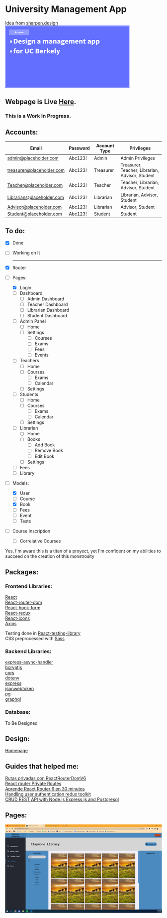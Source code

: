 # University Management App

Idea from [sharpen.design](sharpen.design)  
<img src="./img/Idea.png" width="400" height="200" alt="Idea from sharpen.design">

<h2>Webpage is Live <a href="https://ayosafacundo.github.io/management-app">Here</a>.</h2>
<h3>This is a Work In Progress.</h3>

## Accounts:

| Email | Password | Account Type | Privileges |
| ------- | ------ | ------------ | ---------- |
|   admin@placeholder.com | Abc123! | Admin | Admin Privileges |
|   treasurer@placeholder.com | Abc123! | Treasurer | Treasurer, Teacher, Librarian, Advisor, Student |
|   Teacher@placeholder.com | Abc123! | Teacher | Teacher, Librarian, Advisor, Student |
|   Librarian@placeholder.com | Abc123! | Librarian | Librarian, Advisor, Student | 
|   Advisor@placeholder.com | Abc123! | Librarian | Advisor, Student | 
|   Student@placeholder.com | Abc123! | Student | Student | 


## To do: 

- [X] Done
- [ ] Working on It  
  
  ---

- [X] Router  
- [ ] Pages:  
    - [X] Login      
    - [ ] Dashboard  
        - [ ] Admin Dashboard  
        - [ ] Teacher Dashboard  
        - [ ] Librarian Dashboard  
        - [ ] Student Dashboard  
    - [ ] Admin Panel    
        - [ ] Home
        - [ ] Settings
            - [ ] Courses  
            - [ ] Exams  
            - [ ] Fees  
            - [ ] Events  
    - [ ] Teachers  
        - [ ] Home  
        - [ ] Courses  
            - [ ] Exams  
            - [ ] Calendar  
        - [ ] Settings  
    - [ ] Students  
        - [ ] Home  
        - [ ] Courses  
            - [ ] Exams  
            - [ ] Calendar  
        - [ ] Settings  
    - [ ] Librarian
        - [ ] Home
        - [ ] Books
            - [ ] Add Book
            - [ ] Remove Book
            - [ ] Edit Book
        - [ ] Settings
    - [ ] Fees    
    - [ ] Library

- [ ] Models:
    - [X] User       
    - [ ] Course       
    - [X] Book       
    - [ ] Fees       
    - [ ] Event    
    - [ ] Tests  
- [ ] Course Inscription  
    - [ ] Correlative Courses  

Yes, I'm aware this is a titan of a proyect, yet I'm confident on my abilities to succeed on the creation of this monstrosity

## Packages:

### Frontend Libraries:  

[React](https://github.com/facebook/react)    
[React-router-dom](https://github.com/remix-run/react-router)  
[React-hook-form](https://react-hook-form.com/get-started/)  
[React-redux](https://react-redux.js.org/)  
[React-icons](https://react-icons.github.io/react-icons/search?q=admi)  
[Axios](https://axios-http.com/)

Testing done in [React-testing-library](https://testing-library.com/docs/react-testing-library/intro/)  
CSS preprocessed with [Sass](https://sass-lang.com/)  

### Backend Libraries:

[express-async-handler](https://github.com/Abazhenov/express-async-handler)  
[bcryptjs](https://github.com/dcodeIO/bcrypt.js)  
[cors](https://github.com/expressjs/cors)  
[dotenv](https://github.com/motdotla/dotenv)  
[express](https://expressjs.com/es/)  
[jsonwebtoken](https://www.npmjs.com/package/jsonwebtoken)  
[pg](https://github.com/brianc/node-postgres)  
[graphql](https://graphql.org/)

### Database:

To Be Designed

## Design:

[Homepage](https://es.99designs.com/profiles/gegen/designs/985233)


## Guides that helped me:  

[Rutas privadas con ReactRouterDomV6](https://www.youtube.com/watch?v=tqc8n3odVp0)  
[React router Private Routes](https://www.robinwieruch.de/react-router-private-routes/)  
[Aprende React Router 6 en 30 minutos](https://www.youtube.com/watch?v=JNhhdkCuyog)  
[Handling user authentication redux toolkit](https://blog.logrocket.com/handling-user-authentication-redux-toolkit/#prerequisites)  
[CRUD REST API with Node.js Express.js and Postgresql](https://blog.logrocket.com/crud-rest-api-node-js-express-postgresql/)

## Pages:

<img src="./img/Library.png" alt="Library Page">